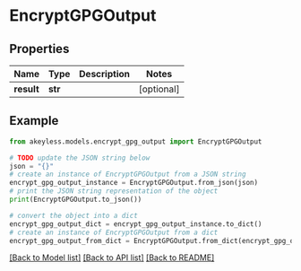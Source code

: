 # EncryptGPGOutput


## Properties

Name | Type | Description | Notes
------------ | ------------- | ------------- | -------------
**result** | **str** |  | [optional] 

## Example

```python
from akeyless.models.encrypt_gpg_output import EncryptGPGOutput

# TODO update the JSON string below
json = "{}"
# create an instance of EncryptGPGOutput from a JSON string
encrypt_gpg_output_instance = EncryptGPGOutput.from_json(json)
# print the JSON string representation of the object
print(EncryptGPGOutput.to_json())

# convert the object into a dict
encrypt_gpg_output_dict = encrypt_gpg_output_instance.to_dict()
# create an instance of EncryptGPGOutput from a dict
encrypt_gpg_output_from_dict = EncryptGPGOutput.from_dict(encrypt_gpg_output_dict)
```
[[Back to Model list]](../README.md#documentation-for-models) [[Back to API list]](../README.md#documentation-for-api-endpoints) [[Back to README]](../README.md)


